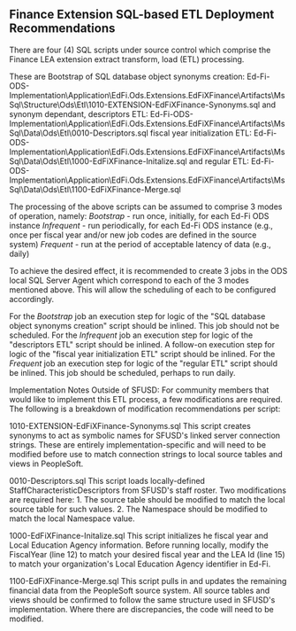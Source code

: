 Finance Extension SQL-based ETL Deployment Recommendations
----------------------------------------------------------

There are four (4) SQL scripts under source control which comprise the Finance LEA extension extract transform, load (ETL) processing.  

These are Bootstrap of SQL database object synonyms creation:
    Ed-Fi-ODS-Implementation\Application\EdFi.Ods.Extensions.EdFiXFinance\Artifacts\MsSql\Structure\Ods\Etl\1010-EXTENSION-EdFiXFinance-Synonyms.sql
and synonym dependant,
    descriptors ETL:  Ed-Fi-ODS-Implementation\Application\EdFi.Ods.Extensions.EdFiXFinance\Artifacts\MsSql\Data\Ods\Etl\0010-Descriptors.sql
    fiscal year initialization ETL:  Ed-Fi-ODS-Implementation\Application\EdFi.Ods.Extensions.EdFiXFinance\Artifacts\MsSql\Data\Ods\Etl\1000-EdFiXFinance-Initalize.sql
    and regular ETL:  Ed-Fi-ODS-Implementation\Application\EdFi.Ods.Extensions.EdFiXFinance\Artifacts\MsSql\Data\Ods\Etl\1100-EdFiXFinance-Merge.sql

The processing of the above scripts can be assumed to comprise 3 modes of operation, namely:
    *Bootstrap* - run once, initially, for each Ed-Fi ODS instance
    *Infrequent* - run periodically, for each Ed-Fi ODS instance (e.g., once per fiscal year and/or new job codes are defined in the source system)
    *Frequent* - run at the period of acceptable latency of data (e.g., daily)

To achieve the desired effect, it is recommended to create 3 jobs in the ODS local SQL Server Agent which correspond to each of the 3 modes mentioned above. This will allow the scheduling of each to be configured accordingly.

For the *Bootstrap* job an execution step for logic of the "SQL database object synonyms creation" script should be inlined.  This job should not be scheduled.
For the *Infrequent* job an execution step for logic of the "descriptors ETL" script should be inlined. A follow-on execution step for logic of the "fiscal year initialization ETL" script should be inlined.
For the *Frequent* job an execution step for logic of the "regular ETL" script should be inlined.  This job should be scheduled, perhaps to run daily.


Implementation Notes Outside of SFUSD:
For community members that would like to implement this ETL process, a few modifications are required. The following is a breakdown of modification recommendations per script:

1010-EXTENSION-EdFiXFinance-Synonyms.sql
This script creates synonyms to act as symbolic names for SFUSD's linked server connection strings. These are entirely implementation-specific and will need to be modified before use to match connection strings to local source tables and views in PeopleSoft.

0010-Descriptors.sql
This script loads locally-defined StaffCharacteristicDescriptors from SFUSD's staff roster. Two modifications are required here: 
    1. The source table should be modified to match the local source table for such values.
    2. The Namespace should be modified to match the local Namespace value.

1000-EdFiXFinance-Initalize.sql
This script initializes he fiscal year and Local Education Agency information. Before running locally, modify the FiscalYear (line 12) to match your desired fiscal year and the LEA Id (line 15) to match your organization's Local Education Agency identifier in Ed-Fi.

1100-EdFiXFinance-Merge.sql
This script pulls in and updates the remaining financial data from the PeopleSoft source system. All source tables and views should be confirmed to follow the same structure used in SFUSD's implementation. Where there are discrepancies, the code will need to be modified.
